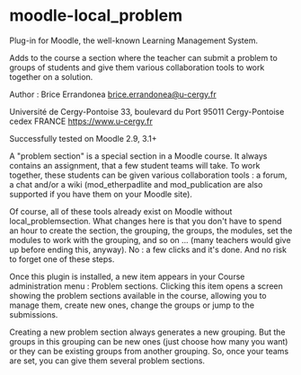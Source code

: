 # moodle-local_problem
Plug-in for Moodle, the well-known Learning Management System. 

Adds to the course a section where the teacher can submit a problem to groups of students and give them various collaboration tools to work together on a solution.

Author : Brice Errandonea <brice.errandonea@u-cergy.fr>

 Université de Cergy-Pontoise
 33, boulevard du Port
 95011 Cergy-Pontoise cedex
 FRANCE
 https://www.u-cergy.fr
 
Successfully tested on Moodle 2.9, 3.1+

A "problem section" is a special section in a Moodle course. It always contains an assignment, that a few student teams will take.
To work together, these students can be given various collaboration tools : a forum, a chat and/or a wiki (mod_etherpadlite and mod_publication are also supported if you 
have them on your Moodle site).

Of course, all of these tools already exist on Moodle without local_problemsection. What changes here is that you don't have to spend an hour to create the section, 
the grouping, the groups, the modules, set the modules to work with the grouping, and so on ... (many teachers would give up before ending this, anyway).
No : a few clicks and it's done. And no risk to forget one of these steps.

Once this plugin is installed, a new item appears in your Course administration menu : Problem sections.
Clicking this item opens a screen showing the problem sections available in the course, allowing you to manage them, create new ones, change the groups or jump to the submissions.

Creating a new problem section always generates a new grouping. But the groups in this grouping can be new ones (just choose how many you want) or they can be existing 
groups from another grouping. So, once your teams are set, you can give them several problem sections.
